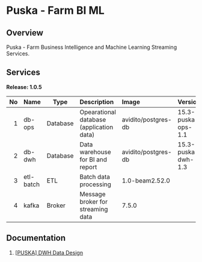 # Puska - Farm BI ML

## Overview
Puska - Farm Business Intelligence and Machine Learning Streaming Services.

## Services

**Release: 1.0.5**

|No|Name|Type|Description|Image|Version|
|--:|:--|---|:--|:--|:--|
|1|db-ops|Database|Opearational database (application data)|avidito/postgres-db|15.3-puska-ops-1.1|
|2|db-dwh|Database|Data warehouse for BI and report|avidito/postgres-db|15.3-puska-dwh-1.3|
|3|etl-batch|ETL|Batch data processing|1.0-beam2.52.0|
|4|kafka|Broker|Message broker for streaming data|7.5.0|


## Documentation
1. [[PUSKA] DWH Data Design](https://docs.google.com/spreadsheets/d/12Nq72e2ZdoOw-1hXScFLmsxC-tbKiqZZFKqdH_941gE)